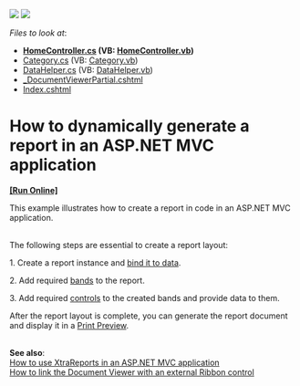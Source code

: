 <!-- default badges list -->
[![](https://img.shields.io/badge/Open_in_DevExpress_Support_Center-FF7200?style=flat-square&logo=DevExpress&logoColor=white)](https://supportcenter.devexpress.com/ticket/details/E4714)
[![](https://img.shields.io/badge/📖_How_to_use_DevExpress_Examples-e9f6fc?style=flat-square)](https://docs.devexpress.com/GeneralInformation/403183)
<!-- default badges end -->
<!-- default file list -->
*Files to look at*:

* **[HomeController.cs](./CS/E4714/Controllers/HomeController.cs) (VB: [HomeController.vb](./VB/E4714/Controllers/HomeController.vb))**
* [Category.cs](./CS/E4714/Models/Category.cs) (VB: [Category.vb](./VB/E4714/Models/Category.vb))
* [DataHelper.cs](./CS/E4714/Models/DataHelper.cs) (VB: [DataHelper.vb](./VB/E4714/Models/DataHelper.vb))
* [_DocumentViewerPartial.cshtml](./CS/E4714/Views/Home/_DocumentViewerPartial.cshtml)
* [Index.cshtml](./CS/E4714/Views/Home/Index.cshtml)
<!-- default file list end -->
# How to dynamically generate a report in an ASP.NET MVC application
<!-- run online -->
**[[Run Online]](https://codecentral.devexpress.com/128596431/)**
<!-- run online end -->


<p>This example illustrates how to create a report in code in an ASP.NET MVC application.<br><br></p>
<p>The following steps are essential to create a report layout:</p>
<p>1. Create a report instance and <a href="https://documentation.devexpress.com/#XtraReports/CustomDocument15034">bind it to data</a>.</p>
<p>2. Add required <a href="https://documentation.devexpress.com/#XtraReports/CustomDocument2590">bands</a> to the report.</p>
<p>3. Add required <a href="https://documentation.devexpress.com/#XtraReports/CustomDocument2605">controls</a> to the created bands and provide data to them.</p>
<p>After the report layout is complete, you can generate the report document and display it in a <a href="https://documentation.devexpress.com/#AspNet/CustomDocument10007">Print Preview</a>.</p>
<p><br><strong>See also</strong>:<br><a href="https://www.devexpress.com/Support/Center/p/E3248">How to use XtraReports in an ASP.NET MVC application</a><br><a href="https://www.devexpress.com/Support/Center/p/T144065">How to link the Document Viewer with an external Ribbon control</a></p>

<br/>


